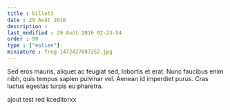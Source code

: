 ```yaml
---
title : billet3
date : 29 Août 2016
description : 
last_modified : 29 Août 2016 02-23-54
order : 99
type : ["eolien"]
miniature : frog-1472427087252.jpg
---
```

<p>Sed eros mauris, aliquet ac feugiat sed, lobortis et erat. Nunc faucibus enim nibh, quis tempus sapien pulvinar vel. Aenean id imperdiet purus. Cras luctus egestas turpis eu pharetra.</p>

<p>ajout test red kceditorxx</p>
